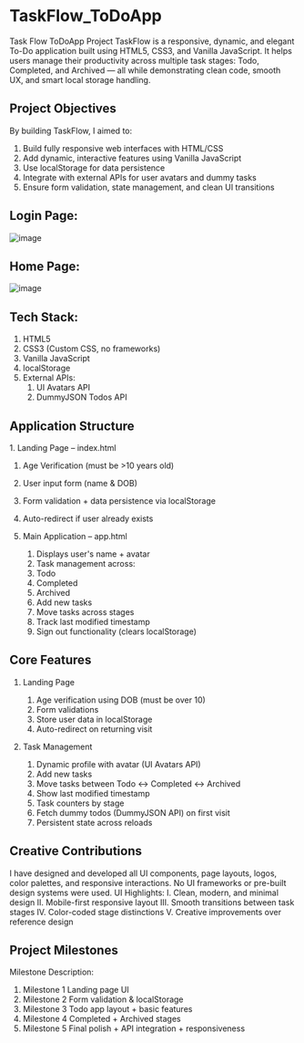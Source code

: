 # TaskFlow_ToDoApp
Task Flow ToDoApp Project 
TaskFlow is a responsive, dynamic, and elegant To-Do application built using HTML5, CSS3, and Vanilla JavaScript. It helps users manage their productivity across multiple task stages: 
Todo, Completed, and Archived — all while demonstrating clean code, smooth UX, and smart local storage handling.

## Project Objectives
By building TaskFlow, I aimed to:
1. Build fully responsive web interfaces with HTML/CSS
2. Add dynamic, interactive features using Vanilla JavaScript
3. Use localStorage for data persistence
4. Integrate with external APIs for user avatars and dummy tasks
5. Ensure form validation, state management, and clean UI transitions

## Login Page: 
![image](https://github.com/user-attachments/assets/8d281835-0500-4e22-831b-247a6d7f694b)

## Home Page: 
![image](https://github.com/user-attachments/assets/1efe564d-2927-4577-a959-200952e31490)


## Tech Stack:
1. HTML5
2. CSS3 (Custom CSS, no frameworks)
3. Vanilla JavaScript
4. localStorage
5. External APIs:
   1. UI Avatars API
   2. DummyJSON Todos API


## Application Structure
1️. Landing Page – index.html
   1. Age Verification (must be >10 years old)
   2. User input form (name & DOB)
   3. Form validation + data persistence via localStorage
   4. Auto-redirect if user already exists

2. Main Application – app.html
   1. Displays user's name + avatar
   2. Task management across:
   3. Todo
   4. Completed
   5. Archived
   6. Add new tasks
   7. Move tasks across stages
   8. Track last modified timestamp
   9. Sign out functionality (clears localStorage)


## Core Features
1. Landing Page
   1. Age verification using DOB (must be over 10)
   2. Form validations
   3. Store user data in localStorage
   4. Auto-redirect on returning visit
   
2. Task Management
   1. Dynamic profile with avatar (UI Avatars API)
   2. Add new tasks
   3. Move tasks between Todo ↔ Completed ↔ Archived
   4. Show last modified timestamp
   5. Task counters by stage
   6. Fetch dummy todos (DummyJSON API) on first visit
   7. Persistent state across reloads

## Creative Contributions
I have designed and developed all UI components, page layouts, logos, color palettes, and responsive interactions. No UI frameworks or pre-built design systems were used.
UI Highlights: 
I. Clean, modern, and minimal design
II. Mobile-first responsive layout
III. Smooth transitions between task stages
IV. Color-coded stage distinctions
V. Creative improvements over reference design

## Project Milestones
Milestone	Description:
1. Milestone 1	Landing page UI
2. Milestone 2	Form validation & localStorage
3. Milestone 3	Todo app layout + basic features
4. Milestone 4	Completed + Archived stages
5. Milestone 5	Final polish + API integration + responsiveness


